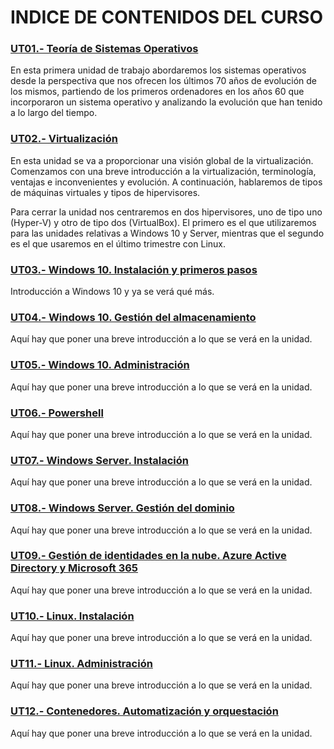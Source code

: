 # INDICE DE CONTENIDOS DEL CURSO

### [UT01.- Teoría de Sistemas Operativos](UT01_Teoria_SO/index_UT01.md)

En esta primera unidad de trabajo abordaremos los sistemas operativos desde la perspectiva que nos ofrecen los últimos 70 años de evolución de los mismos, partiendo de los primeros ordenadores en los años 60 que incorporaron un sistema operativo y analizando la evolución que han tenido a lo largo del tiempo. 

### [UT02.- Virtualización](UT02_Virtualización/index_UT02.md)

En esta unidad se va a proporcionar una visión global de la virtualización. Comenzamos con una breve introducción a la virtualización, terminología, ventajas e inconvenientes y evolución. A continuación, hablaremos de tipos de máquinas virtuales y tipos de hipervisores.

Para cerrar la unidad nos centraremos en dos hipervisores, uno de tipo uno (Hyper-V) y otro de tipo dos (VirtualBox). El primero es el que utilizaremos para las unidades relativas a Windows 10 y Server, mientras que el segundo es el que usaremos en el último trimestre con Linux.


### [UT03.- Windows 10. Instalación y primeros pasos](UT03_Win10_Instalación/index_UT03.md)

Introducción a Windows 10 y ya se verá qué más.


### [**UT04.- Windows 10. Gestión del almacenamiento**](UT04_Win10_Almacenamiento/index_UT04.md)

Aquí hay que poner una breve introducción a lo que se verá en la unidad.


### [**UT05.- Windows 10. Administración**](UT05_Win10_Administración/index_UT05.md)

Aquí hay que poner una breve introducción a lo que se verá en la unidad.


### [**UT06.- Powershell**](UT06_Powershell/index_UT06.md)

Aquí hay que poner una breve introducción a lo que se verá en la unidad.


### [**UT07.- Windows Server. Instalación**](UT07_WServer_Instalación/index_UT07.md)

Aquí hay que poner una breve introducción a lo que se verá en la unidad.


### [**UT08.- Windows Server. Gestión del dominio**](UT08_WServer_Dominio/index_UT08.md)

Aquí hay que poner una breve introducción a lo que se verá en la unidad.


### [**UT09.- Gestión de identidades en la nube. Azure Active Directory y Microsoft 365**](UT09_AzureAD/index_UT09.md)

Aquí hay que poner una breve introducción a lo que se verá en la unidad.


### [**UT10.- Linux. Instalación**](UT10_Linux_Instalación/index_UT10.md)

Aquí hay que poner una breve introducción a lo que se verá en la unidad.


### [**UT11.- Linux. Administración**](UT11_Linux_Administración/index_UT11.md)

Aquí hay que poner una breve introducción a lo que se verá en la unidad.


### [**UT12.- Contenedores. Automatización y orquestación**](UT12_Contenedores/index_UT12.md)

Aquí hay que poner una breve introducción a lo que se verá en la unidad.
